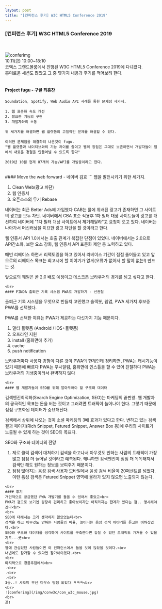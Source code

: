 ```yaml
---
layout: post
title: "[컨퍼런스 후기] W3C HTML5 Conference 2019"
---
```

### [컨퍼런스 후기] W3C HTML5 Conference 2019
<br><br>
![conferimg](/img/conw3c/w3chtml.jpg)
<br>
10.11(금) 10:00~18:10<br>
코엑스 그랜드볼룸에서 진행된 W3C HTML5 Conference 2019에 다녀왔다.<br>
흥미로운 세션도 많았고 그 중 몇가지 내용과 후기를 적어보려 한다.<br>
<br>

#### Project fugu - 구글 최홍찬
```
Soundation, Spotify, Web Audio API 사례를 통한 문제점 세가지.

1. 웹 표준화 속도 개선
2. 필요한 기능의 구현
3. 개발자와의 소통

위 세가지를 해결하면 웹 플랫폼의 고질적인 문제를 해결할 수 있다.

이러한 문제점을 해결하려 나온것이 fugu.
"웹 플랫폼과 네이티브와의 기능 차이를 줄이고 웹의 장점은 그대로 보존하면서 개발자들이 웹에서 새로운 경험을 만들어낼 수 있도록 한다"

2019년 10월 현재 87개의 기능/API를 개발중이라고 한다.
```
<br>
#### Move the web forward - 네이버 김효
```
웹을 발전시키기 위한 세가지.

1. Clean Web(광고 차단)
2. 웹 인증서
3. 오픈소스의 무기 Rebase

네이버는 최근 Better Ads에 가입했다
CAB는 룰에 위배된 광고가 존재하면 그 사이트의 광고를 모두 차단.
네이버에서 CBA 표준 적용후
1차 필터 대상 사이트들이 광고를 개선하여
네이버에 "1차 필터 대상 사이트에서 제거해달라"고 요청이 오고 있다.
네이버는 나아가서 머신러닝을 이요한 광고 차단을 할 것이라고 한다.

웹 인증서 API 1.0에서는 호출 관계가 복잡한 단점이 있었다.
네이버에서는 2.0으로 API간소화, 보안 요소 강화, 웹 인증서 API 표준화 제안 등 노력하고 있다.

매번 리베이스 하면서 리팩토링을 하고 있어서 리베이스 기간이 점점 줄어들고 있고
앞으로의 리베이스 목표는 회고시에 할 이야기가 없게(오류가 없어서 할 말이 없는!) 만드는 것.

앞으로의 웨일은
곧 2.0 배포 예정이고 데스크톱 브라우저의 경계를 넘고 싶다고 한다.
```
<br>
#### FINDA 출퇴근 기록 시스템 PWA로 개발하기 - 신권철
```
출퇴근 기록 시스템을 무엇으로 만들지 고민했고
슬랙봇, 웹앱, PWA 세가지 후보중 PWA를 선택했다.

PWA를 선택한 이유는 PWA가 제공하는 다섯가지 기능 때문이다.

1. 멀티 플랫폼 (Android / iOS+플랫폼)
2. 오프라인 지원
3. install (홈화면에 추가)
4. cache
5. push notification

브라우저마다 사용자 경험이 다른 것이 PWA의 한계인데
정리하면,
PWA는 캐시기능이 있기 때문에 빠르다
PWA는 푸시알림, 홈화면에 인스톨을 할 수 있어 친절하다
PWA는 브라우저의 기생충이라서 완벽하지 않다
```
<br>
#### 웹 개발자들이 SEO를 위해 알아두어야 할 구조화 데이터
```
검색엔진최적화(Search Engine Optimization, SEO)는 마케팅의 끝판왕.
웹 개발자의 궁극적인 목표는 돈을 버는 것이고 그러려면 트래픽이 늘어나야 한다.
그렇기 때문에 점점 구조화된 데이터가 중요해진다.

검색해서 상위에 나오는 것이 소셜 마케팅의 3배 효과가 있다고 한다.
변하고 있는 검색 결과 페이지(Rich Snippet, Fetured Snippet, Answer Box 등)에
우리의 사이트가 노출될 수 있게 하는 것이 SEO의 목표다.

SEO와 구조화 데이터의 전망

1. 제로 클릭 검색어 대처하기
검색을 하고나서 아무것도 안하는 사람의 트래픽이 가장 많고 점점 더 늘어날 것이라고 예측된다.
왜냐하면 검색엔진이 점점 더 똑똑해져서 검색만 해도 원하는 정보를 보여주기 때문이다.
2. 점점 많아지는 음성 검색 사용자
모바일에서 음성 검색 비율이 20퍼센트를 넘었다.
이런 음성 검색은 Fetured Snippet 영역에 올라가 있지 않으면 노출되지 않는다.
```
<br>
#### 후기
개인적으로 궁금했던 PWA 개발기를 들을 수 있어서 좋았고<br>
PWA가 겉으로 보기엔 굉장히 편리하고 좋아보이지만 아직까지는 한계가 있다는 점.. 명시해야겠다<br>
<br>
SEO에 대해서는 크게 생각하지 않았었는데<br>
검색을 하고 아무것도 안하는 사람들의 비율, 늘어나는 음성 검색 이야기를 듣고는 아차싶었다.<br>
SEO와 구조화 데이터를 생각하며 사이트를 구축한다면 놓칠 수 있던 트래픽도 가져올 수 있을지도...굿<br>
<br>
웹에 관심있던 사람들이면 이 컨퍼런스에서 들을 것이 많았을 것이다.<br>
내년에도 참가할 수 있다면 참가해야겠다.<br>
<br>
마지막으로 경품추첨에서<br>
.<br>
.<br>
.<br>
3등..! 샤오미 무선 마우스 당첨 되었다 ㅋㅋㅋ<br>
<br>
![conferimg](/img/conw3c/con_w3c_mouse.jpg)
<br>
끝!

